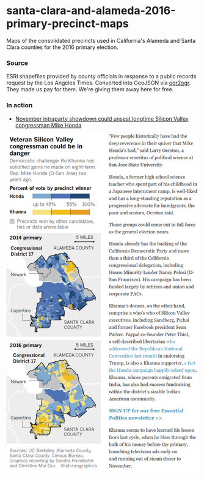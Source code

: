 # santa-clara-and-alameda-2016-primary-precinct-maps

Maps of the consolidated precincts used in California's Alameda and Santa Clara counties for the 2016 primary election.

### Source

ESRI shapefiles provided by county officials in response to a public records request by the Los Angeles Times. Converted into GeoJSON via [ogr2ogr](https://gist.github.com/benbalter/5858851). They made us pay for them. We're giving them away here for free.

### In action

* [November intraparty showdown could unseat longtime Silicon Valley congressman Mike Honda](http://www.latimes.com/politics/la-pol-ca-mike-honda-ro-khanna-congress-20160804-snap-story.html)

![Screenshot](./screenshot.png)
